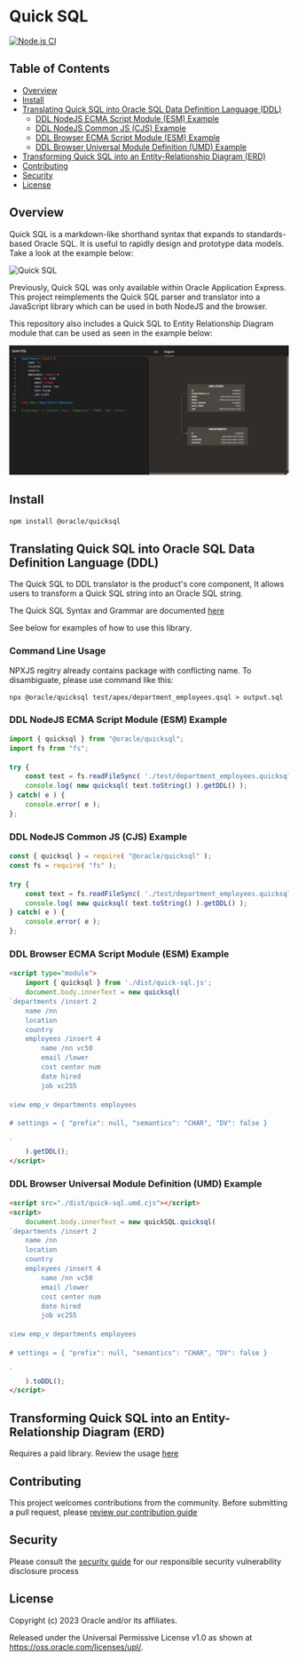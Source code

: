 # Quick SQL <!-- omit in toc -->

[![Node.js CI](https://github.com/oracle/quicksql/actions/workflows/node.js.yml/badge.svg)](https://github.com/oracle/quicksql/actions/workflows/node.js.yml)

## Table of Contents <!-- omit in toc -->

- [Overview](#overview)
- [Install](#install)
- [Translating Quick SQL into Oracle SQL Data Definition Language (DDL)](#translating-quick-sql-into-oracle-sql-data-definition-language-ddl)
    - [DDL NodeJS ECMA Script Module (ESM) Example](#ddl-nodejs-ecma-script-module-esm-example)
    - [DDL NodeJS Common JS (CJS) Example](#ddl-nodejs-common-js-cjs-example)
    - [DDL Browser ECMA Script Module (ESM) Example](#ddl-browser-ecma-script-module-esm-example)
    - [DDL Browser Universal Module Definition (UMD) Example](#ddl-browser-universal-module-definition-umd-example)
- [Transforming Quick SQL into an Entity-Relationship Diagram (ERD)](#transforming-quick-sql-into-an-entity-relationship-diagram-erd)
- [Contributing](#contributing)
- [Security](#security)
- [License](#license)

## Overview

Quick SQL is a markdown-like shorthand syntax that expands to standards-based
Oracle SQL. It is useful to rapidly design and prototype data models. Take a
look at the example below:

![Quick SQL](./assets/quick-sql-dark.png)

Previously, Quick SQL was only available within Oracle Application Express. This
project reimplements the Quick SQL parser and translator into a JavaScript
library which can be used in both NodeJS and the browser.

This repository also includes a Quick SQL to Entity Relationship Diagram
module that can be used as seen in the example below:

![Quick ERD](./assets/quick-erd-dark.png)

## Install

```bash
npm install @oracle/quicksql
```

## Translating Quick SQL into Oracle SQL Data Definition Language (DDL)

The Quick SQL to DDL translator is the product's core component, It allows users
to transform a Quick SQL string into an Oracle SQL string.

The Quick SQL Syntax and Grammar are documented [here](./doc/user/quick-sql-grammar.md)

See below for examples of how to use this library.

### Command Line Usage

NPXJS regitry already contains package with conflicting name. To disambiguate, please use command like this:

```
npx @oracle/quicksql test/apex/department_employees.qsql > output.sql
```

### DDL NodeJS ECMA Script Module (ESM) Example

```js
import { quicksql } from "@oracle/quicksql";
import fs from "fs";

try {
    const text = fs.readFileSync( './test/department_employees.quicksql' );
    console.log( new quicksql( text.toString() ).getDDL() );
} catch( e ) {
    console.error( e );
};
```

### DDL NodeJS Common JS (CJS) Example

```js
const { quicksql } = require( "@oracle/quicksql" );
const fs = require( "fs" );

try {
    const text = fs.readFileSync( './test/department_employees.quicksql' );
    console.log( new quicksql( text.toString() ).getDDL() );
} catch( e ) {
    console.error( e );
};
```

### DDL Browser ECMA Script Module (ESM) Example

```html
<script type="module">
    import { quicksql } from './dist/quick-sql.js';
    document.body.innerText = new quicksql(
`departments /insert 2
    name /nn
    location
    country
    employees /insert 4
        name /nn vc50
        email /lower
        cost center num
        date hired
        job vc255

view emp_v departments employees

# settings = { "prefix": null, "semantics": "CHAR", "DV": false }

`
    ).getDDL();
</script>
```

### DDL Browser Universal Module Definition (UMD) Example

```html
<script src="./dist/quick-sql.umd.cjs"></script>
<script>
    document.body.innerText = new quickSQL.quicksql(
`departments /insert 2
    name /nn
    location
    country
    employees /insert 4
        name /nn vc50
        email /lower
        cost center num
        date hired
        job vc255

view emp_v departments employees

# settings = { "prefix": null, "semantics": "CHAR", "DV": false }

`
    ).toDDL();
</script>
```

## Transforming Quick SQL into an Entity-Relationship Diagram (ERD)

Requires a paid library. Review the usage [here](./doc/user/quick-erd.md)

## Contributing

This project welcomes contributions from the community. Before submitting a pull
request, please [review our contribution guide](./CONTRIBUTING.md)

## Security

Please consult the [security guide](./SECURITY.md) for our responsible security
vulnerability disclosure process

## License

Copyright (c) 2023 Oracle and/or its affiliates.

Released under the Universal Permissive License v1.0 as shown at
<https://oss.oracle.com/licenses/upl/>.
